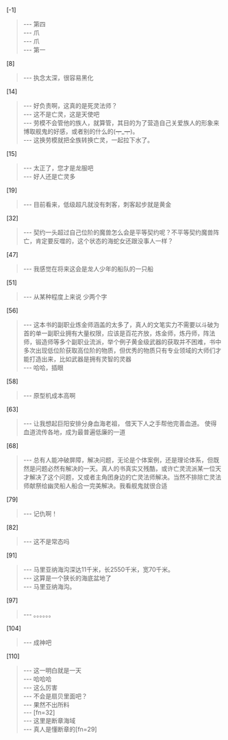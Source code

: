 
[-1] 
>--- 第四<br>
>--- 爪<br>
>--- 爪<br>
>--- 第一<br>

[8] 
>--- 执念太深，很容易黑化<br>

[14] 
>--- 好负责啊，这真的是死灵法师？<br>
>--- 这不是亡灵，这是天使吧<br>
>--- 劳模不会管他的族人，就算管，其目的为了营造自己关爱族人的形象来博取舰鬼的好感，或者别的什么的(┯_┯)。<br>
>--- 这换劳模就把全族转换亡灵，一起拉下水了。<br>

[15] 
>--- 太正了，您才是龙服吧<br>
>--- 好人还是亡灵多<br>

[19] 
>--- 目前看来，低级超凡就没有刺客，刺客起步就是黄金<br>

[32] 
>--- 契约一头超过自己位阶的魔兽怎么会是平等契约呢？不平等契约魔兽阵亡，肯定要反噬的，这个状态的海蛇女还跟没事人一样？<br>

[47] 
>--- 我感觉在将来这会是龙人少年的船队的一只船<br>

[51] 
>--- 从某种程度上来说
少两个字<br>

[56] 
>--- 这本书的副职业炼金师涵盖的太多了，真人的文笔实力不需要以斗破为首的单一副职业拥有大量权限，应该是百花齐放，炼金师，炼丹师，阵法师，锻造师等多个副职业流派，举个例子黄金级武器的获取并不困难，书中多次出现低位阶获取高位阶的物质，但优秀的物质只有专业领域的大师们才能打造出来，比如武器是拥有灵智的灵器<br>
>--- 哈哈，插眼<br>

[58] 
>--- 原型机成本高啊<br>

[63] 
>--- 让我想起巨阳安排分身血海老祖，
借天下人之手帮他完善血道。
使得血道流传各地，成为最普遍低廉的一道<br>

[68] 
>--- 总有人能冲破屏障，解决问题，无论是个体案例，还是理论体系，但既然是问题必然有解决的一天。真人的书真实又残酷，或许亡灵流派某一位天才解决了这个问题，又或者主角团身边的亡灵法师解决。当然不排除亡灵法师献祭给幽灵船人船合一完美解决。我看舰鬼就很合适<br>

[79] 
>--- 记仇啊！<br>

[82] 
>--- 这不是常态吗<br>

[91] 
>--- 马里亚纳海沟深达11千米，长2550千米，宽70千米。<br>
>--- 这算是一个狭长的海底盆地了<br>
>--- 马里亚纳海沟。<br>

[97] 
>--- 。。。。。。<br>

[104] 
>--- 成神吧<br>

[110] 
>--- 这一明白就是一天<br>
>--- 哈哈哈<br>
>--- 这么厉害<br>
>--- 不会是扇贝里面吧？<br>
>--- 果然不出所料<br>
>--- [fn=32]<br>
>--- 这里是断章海域<br>
>--- 真人是懂断章的[fn=29]<br>
